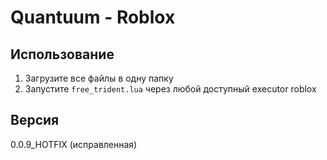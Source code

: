 # Quantuum - Roblox

## Использование

1. Загрузите все файлы в одну папку
2. Запустите `free_trident.lua` через любой доступный executor roblox

## Версия

0.0.9_HOTFIX (исправленная)
